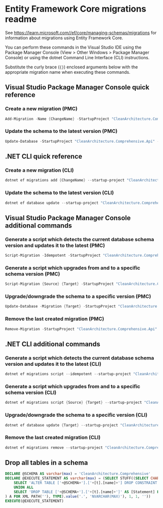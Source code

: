 # Entity Framework Core migrations readme

See <https://learn.microsoft.com//ef/core/managing-schemas/migrations> for information about migrations using Entity Framework Core.

You can perform these commands in the Visual Studio IDE using the Package Manager Console (View > Other Windows > Package Manager Console) or using the dotnet Command Line Interface (CLI) instructions.

Substitute the curly brace (`{}`) enclosed arguments below with the appropriate migration name when executing these commands.

## Visual Studio Package Manager Console quick reference

### Create a new migration (PMC)

```powershell
Add-Migration -Name {ChangeName} -StartupProject "CleanArchitecture.Comprehensive.Api" -Project "CleanArchitecture.Comprehensive.Infrastructure"
```

### Update the schema to the latest version (PMC)

```powershell
Update-Database -StartupProject "CleanArchitecture.Comprehensive.Api" -Project "CleanArchitecture.Comprehensive.Infrastructure"
```

## .NET CLI quick reference

### Create a new migration (CLI)

```powershell
dotnet ef migrations add {ChangeName} --startup-project "CleanArchitecture.Comprehensive.Api" --project "CleanArchitecture.Comprehensive.Infrastructure"
```

### Update the schema to the latest version (CLI)

```powershell
dotnet ef database update --startup-project "CleanArchitecture.Comprehensive.Api" --project "CleanArchitecture.Comprehensive.Infrastructure"
```

## Visual Studio Package Manager Console additional commands

### Generate a script which detects the current database schema version and updates it to the latest (PMC)

```powershell
Script-Migration -Idempotent -StartupProject "CleanArchitecture.Comprehensive.Api" -Project "CleanArchitecture.Comprehensive.Infrastructure"
```

### Generate a script which upgrades from and to a specific schema version (PMC)

```powershell
Script-Migration {Source} {Target} -StartupProject "CleanArchitecture.Comprehensive.Api" -Project "CleanArchitecture.Comprehensive.Infrastructure"
```

### Upgrade/downgrade the schema to a specific version (PMC)

```powershell
Update-Database -Migration {Target} -StartupProject "CleanArchitecture.Comprehensive.Api" -Project "CleanArchitecture.Comprehensive.Infrastructure"
```

### Remove the last created migration (PMC)

```powershell
Remove-Migration -StartupProject "CleanArchitecture.Comprehensive.Api" -Project "CleanArchitecture.Comprehensive.Infrastructure"
```

## .NET CLI additional commands

### Generate a script which detects the current database schema version and updates it to the latest (CLI)

```powershell
dotnet ef migrations script --idempotent --startup-project "CleanArchitecture.Comprehensive.Api" --project "CleanArchitecture.Comprehensive.Infrastructure"
```

### Generate a script which upgrades from and to a specific schema version (CLI)

```powershell
dotnet ef migrations script {Source} {Target} --startup-project "CleanArchitecture.Comprehensive.Api" --project "CleanArchitecture.Comprehensive.Infrastructure"
```

### Upgrade/downgrade the schema to a specific version (CLI)

```powershell
dotnet ef database update {Target} --startup-project "CleanArchitecture.Comprehensive.Api" --project "CleanArchitecture.Comprehensive.Infrastructure"
```

### Remove the last created migration (CLI)

```powershell
dotnet ef migrations remove --startup-project "CleanArchitecture.Comprehensive.Api" --project "CleanArchitecture.Comprehensive.Infrastructure"
```

## Drop all tables in a schema

```sql
DECLARE @SCHEMA AS varchar(max) = 'CleanArchitecture.Comprehensive'
DECLARE @EXECUTE_STATEMENT AS varchar(max) = (SELECT STUFF((SELECT CHAR(13) + CHAR(10) + [Statement] FROM (
    SELECT 'ALTER TABLE ['+@SCHEMA+'].['+[t].[name]+'] DROP CONSTRAINT ['+[fk].[name]+']' AS [Statement] FROM [sys].[foreign_keys] AS [fk] INNER JOIN [sys].[tables] AS [t] ON [t].[object_id] = [fk].[parent_object_id] INNER JOIN [sys].[schemas] AS [s] ON [s].[schema_id] = [t].[schema_id] WHERE [s].[name] = @SCHEMA
    UNION ALL
    SELECT 'DROP TABLE ['+@SCHEMA+'].['+[t].[name]+']' AS [Statement] FROM [sys].[tables] AS [t] INNER JOIN [sys].[schemas] AS [s] ON [s].[schema_id] = [t].[schema_id] WHERE [s].[name] = @SCHEMA
) A FOR XML PATH(''), TYPE).value('.', 'NVARCHAR(MAX)'), 1, 1, ''))
EXECUTE(@EXECUTE_STATEMENT)
```
